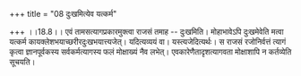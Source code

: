 +++
title = "08 दुःखमित्येव यत्कर्म"

+++
।।18.8।। एवं तामसत्यागप्रकारमुक्त्वा राजसं तमाह -- दुःखमिति। मोहाभावेऽपि
दुःखमेवेति मत्वा यत्कर्म कायक्लेशभयाच्छरीरदुःखभयात्त्यजेत्। यदित्यव्ययं
वा। यस्त्यजेदित्यर्थः। स राजसं रजोनिर्वत्तं त्यागं कृत्वा ज्ञानपूर्वकस्य
सर्वकर्मत्यागस्य फलं मोक्षाख्यं नैव लभेत्। एवकारेणैतादृशत्यागवता
मोक्षाशापि न कर्तव्येति सूचयति।
